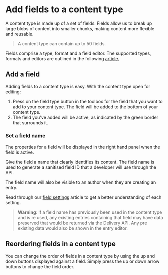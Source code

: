 # Add fields to a content type
A content type is made up of a set of fields. Fields allow us to break up large blobs of content into smaller chunks, making content more flexible and reusable.

> A content type can contain up to 50 fields.

Fields comprise a type, format and a field editor. The supported types, formats and editors are outlined in the following [article.](/content-types/field-editors/README.md)

## Add a field
Adding fields to a content type is easy. With the content type open for editing:

1. Press on the field type button in the toolbox for the field that you want to add to your content type. The field will be added to the bottom of your content type.
2. The field you've added will be active, as indicated by the green border that surrounds it.

### Set a field name
The properties for a field will be displayed in the right hand panel when the field is active.

Give the field a name that clearly identifies its content. The field name is used to generate a sanitised field ID that a developer will use through the API.

The field name will also be visible to an author when they are creating an entry.

Read through our [field settings](/content-types/field-settings.md) article to get a better understanding of each setting.

> **Warning**: If a field name has previously been used in the content type and is re used, any existing entries containing that field may have data preserved that would be returned via the Delivery API. Any pre existing data would also be shown in the entry editor.

## Reordering fields in a content type
You can change the order of fields in a content type by using the up and down buttons displayed against a field. Simply press the up or down arrow buttons to change the field order.
